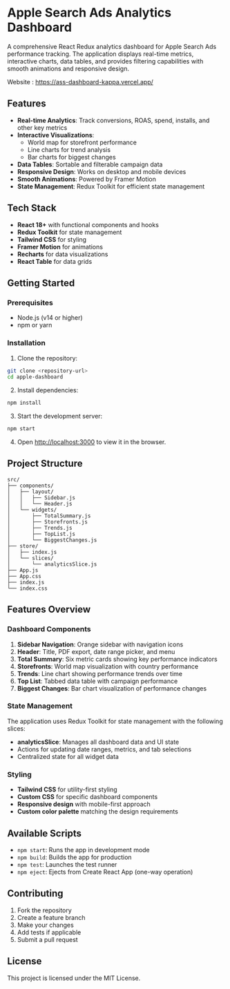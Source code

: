 # Apple Search Ads Analytics Dashboard

A comprehensive React Redux analytics dashboard for Apple Search Ads performance tracking. The application displays real-time metrics, interactive charts, data tables, and provides filtering capabilities with smooth animations and responsive design.

Website : https://ass-dashboard-kappa.vercel.app/

## Features

- **Real-time Analytics**: Track conversions, ROAS, spend, installs, and other key metrics
- **Interactive Visualizations**: 
  - World map for storefront performance
  - Line charts for trend analysis
  - Bar charts for biggest changes
- **Data Tables**: Sortable and filterable campaign data
- **Responsive Design**: Works on desktop and mobile devices
- **Smooth Animations**: Powered by Framer Motion
- **State Management**: Redux Toolkit for efficient state management

## Tech Stack

- **React 18+** with functional components and hooks
- **Redux Toolkit** for state management
- **Tailwind CSS** for styling
- **Framer Motion** for animations
- **Recharts** for data visualizations
- **React Table** for data grids

## Getting Started

### Prerequisites

- Node.js (v14 or higher)
- npm or yarn

### Installation

1. Clone the repository:
```bash
git clone <repository-url>
cd apple-dashboard
```

2. Install dependencies:
```bash
npm install
```

3. Start the development server:
```bash
npm start
```

4. Open [http://localhost:3000](http://localhost:3000) to view it in the browser.

## Project Structure

```
src/
├── components/
│   ├── layout/
│   │   ├── Sidebar.js
│   │   └── Header.js
│   └── widgets/
│       ├── TotalSummary.js
│       ├── Storefronts.js
│       ├── Trends.js
│       ├── TopList.js
│       └── BiggestChanges.js
├── store/
│   ├── index.js
│   └── slices/
│       └── analyticsSlice.js
├── App.js
├── App.css
├── index.js
└── index.css
```

## Features Overview

### Dashboard Components

1. **Sidebar Navigation**: Orange sidebar with navigation icons
2. **Header**: Title, PDF export, date range picker, and menu
3. **Total Summary**: Six metric cards showing key performance indicators
4. **Storefronts**: World map visualization with country performance
5. **Trends**: Line chart showing performance trends over time
6. **Top List**: Tabbed data table with campaign performance
7. **Biggest Changes**: Bar chart visualization of performance changes

### State Management

The application uses Redux Toolkit for state management with the following slices:

- **analyticsSlice**: Manages all dashboard data and UI state
- Actions for updating date ranges, metrics, and tab selections
- Centralized state for all widget data

### Styling

- **Tailwind CSS** for utility-first styling
- **Custom CSS** for specific dashboard components
- **Responsive design** with mobile-first approach
- **Custom color palette** matching the design requirements

## Available Scripts

- `npm start`: Runs the app in development mode
- `npm build`: Builds the app for production
- `npm test`: Launches the test runner
- `npm eject`: Ejects from Create React App (one-way operation)

## Contributing

1. Fork the repository
2. Create a feature branch
3. Make your changes
4. Add tests if applicable
5. Submit a pull request

## License

This project is licensed under the MIT License.
